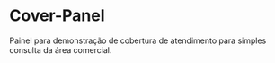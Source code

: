 # Cover-Panel
Painel para demonstração de cobertura de atendimento para simples consulta da área comercial.
